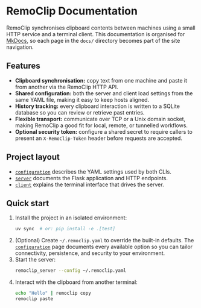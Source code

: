 # RemoClip Documentation

RemoClip synchronises clipboard contents between machines using a small HTTP
service and a terminal client. This documentation is organised for [MkDocs],
so each page in the `docs/` directory becomes part of the site navigation.

## Features

- **Clipboard synchronisation:** copy text from one machine and paste it from
  another via the RemoClip HTTP API.
- **Shared configuration:** both the server and client load settings from the
  same YAML file, making it easy to keep hosts aligned.
- **History tracking:** every clipboard interaction is written to a SQLite
  database so you can review or retrieve past entries.
- **Flexible transport:** communicate over TCP or a Unix domain socket, making
  RemoClip a good fit for local, remote, or tunnelled workflows.
- **Optional security token:** configure a shared secret to require callers to
  present an `X-RemoClip-Token` header before requests are accepted.

## Project layout

- [`configuration`](configuration.md) describes the YAML settings used by both
  CLIs.
- [`server`](server.md) documents the Flask application and HTTP endpoints.
- [`client`](client.md) explains the terminal interface that drives the server.

## Quick start

1. Install the project in an isolated environment:
   ```bash
   uv sync  # or: pip install -e .[test]
   ```
2. (Optional) Create `~/.remoclip.yaml` to override the built-in defaults. The
   [`configuration`](configuration.md) page documents every available option so
   you can tailor connectivity, persistence, and security to your environment.
3. Start the server:
   ```bash
   remoclip_server --config ~/.remoclip.yaml
   ```
4. Interact with the clipboard from another terminal:
   ```bash
   echo "Hello" | remoclip copy
   remoclip paste
   ```

[MkDocs]: https://www.mkdocs.org/
